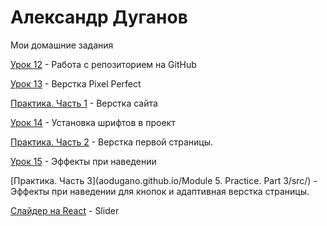 
# Александр Дуганов
Мои домашние задания

[Урок 12](aodugano.github.io/Lesson_12/src "Первый статичный сайт на Bootstrap") - Работа с репозиторием на GitHub


[Урок 13](aodugano.github.io/Lesson_13/src "Адаптивная верстка") - Верстка Pixel Perfect

[Практика. Часть 1](aodugano.github.io/Practice/src/) - Верстка сайта

[Урок 14](aodugano.github.io/Lesson_14/ "Модуль 5") - Установка шрифтов в проект


[Практика. Часть 2](aodugano.github.io/Practice/src) - Верстка первой страницы.


[Урок 15](aodugano.github.io/Lesson_15/ "Псевдоклассы") - Эффекты при наведении


[Практика. Часть 3](aodugano.github.io/Module 5. Practice. Part 3/src/) - Эффекты при наведении для кнопок и адаптивная верстка страницы.

[Слайдер на React](https://github.com/aodugano/SliderOnReact.github.io.git "Слайдер") - Slider
